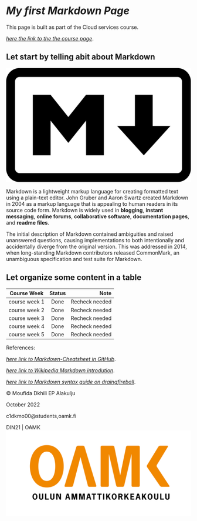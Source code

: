 # *My first Markdown Page*


This page is built as part of the Cloud services course.

[*here the link to the the course page*](https://tl.oamk.fi/cloudservices).

## Let start by telling abit about Markdown

![alt text](https://github.com/mufidaA/mufidaA.github.io/blob/20e3101a7bb8da2e603ec7880faa26f13085912e/media/Markdown-mark.svg.png "markdown Logo")

Markdown is a lightweight markup language for creating formatted text using a plain-text editor. John Gruber and Aaron Swartz created Markdown in 2004 as a markup language that is appealing to human readers in its source code form. Markdown is widely used in **blogging**, **instant messaging**, **online forums**, **collaborative software**, **documentation pages**, and **readme files**.

The initial description of Markdown contained ambiguities and raised unanswered questions, causing implementations to both intentionally and accidentally diverge from the original version. This was addressed in 2014, when long-standing Markdown contributors released CommonMark, an unambiguous specification and test suite for Markdown.


## Let organize some content in a table

| Course Week   | Status  | Note           |
| ------------- |:-------:| --------------:|
| course week 1 | Done    | Recheck needed |
| course week 2 | Done    | Recheck needed |
| course week 3 | Done    | Recheck needed |
| course week 4 | Done    | Recheck needed |
| course week 5 | Done    | Recheck needed |




References:

[*here link to Markdown-Cheatsheet in GitHub*](https://github.com/adam-p/markdown-here/wiki/Markdown-Cheatsheet).

[*here link to Wikipedia Markdown introdution*](https://en.wikipedia.org/wiki/Markdown).

[*here link to Markdown syntax guide on draingfireball*](https://daringfireball.net/projects/markdown/syntax#p).



© Moufida Dkhili EP Alakulju

October 2022

c1dkmo00@students,oamk.fi

DIN21 | OAMK
![alt text](https://github.com/mufidaA/mufidaA.github.io/blob/20e3101a7bb8da2e603ec7880faa26f13085912e/media/Toimistokayttoon_Suomeksi-06.png "OAMK Logo")